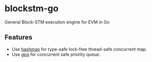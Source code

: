 # blockstm-go

General Block-STM execution engine for EVM in Go

## Features

- Use [hashmap](https://github.com/cornelk/hashmap) for type-safe lock-free thread-safe concurrent map.
- Use [gpq](https://github.com/JustinTimperio/gpq) for concurrent safe priority queue.
